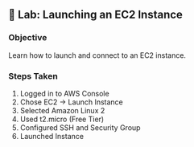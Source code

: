 ## 🧪 Lab: Launching an EC2 Instance
### Objective
Learn how to launch and connect to an EC2 instance.
### Steps Taken
1. Logged in to AWS Console
2. Chose EC2 → Launch Instance
3. Selected Amazon Linux 2
4. Used t2.micro (Free Tier)
5. Configured SSH and Security Group
6. Launched Instance
